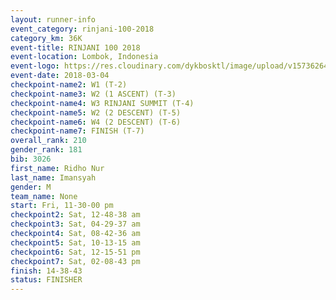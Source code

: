 ```yaml
---
layout: runner-info 
event_category: rinjani-100-2018 
category_km: 36K 
event-title: RINJANI 100 2018 
event-location: Lombok, Indonesia 
event-logo: https://res.cloudinary.com/dykbosktl/image/upload/v1573626435/Logo/Rinjani_eoufbh.png 
event-date: 2018-03-04 
checkpoint-name2: W1 (T-2) 
checkpoint-name3: W2 (1 ASCENT) (T-3) 
checkpoint-name4: W3 RINJANI SUMMIT (T-4) 
checkpoint-name5: W2 (2 DESCENT) (T-5) 
checkpoint-name6: W4 (2 DESCENT) (T-6) 
checkpoint-name7: FINISH (T-7) 
overall_rank: 210
gender_rank: 181
bib: 3026
first_name: Ridho Nur
last_name: Imansyah
gender: M
team_name: None
start: Fri, 11-30-00 pm
checkpoint2: Sat, 12-48-38 am
checkpoint3: Sat, 04-29-37 am
checkpoint4: Sat, 08-42-36 am
checkpoint5: Sat, 10-13-15 am
checkpoint6: Sat, 12-15-51 pm
checkpoint7: Sat, 02-08-43 pm
finish: 14-38-43
status: FINISHER
---
```

